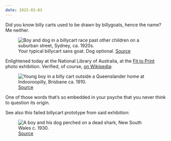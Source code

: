 ```yaml
---
date: 2025-03-03
---
```


Did you know billy carts used to be drawn by billygoats, hence the name? Me neither.

<figure>
  <img src="{% extSrc 'bits/nla.obj-162855139-1' %}"
  srcset="{% extSrcset 'bits/nla.obj-162855139-1' %}"
  alt="Boy and dog in a billycart race past other children on a suburban street, Sydney, ca. 1920s."
  loading="lazy">
    <figcaption>
     Your typical billycart sans goat. Dog optional. <a href="https://nla.gov.au/nla.obj-162855139">Source</a>
  </figcaption>
</figure>

Enlightened today at the National Library of Australia, at the [Fit to Print](https://www.library.gov.au/whats-on/exhibitions/fit-print-defining-moments-fairfax-photo-archive/) photo exhibition. Verified, of course, [on Wikipedia](<https://en.wikipedia.org/wiki/Billy_cart#/media/File:Young_boy_in_a_billy_cart_outside_a_Queenslander_home_at_Indooroopilly,_Brisbane_ca._1910_(16741023054).jpg>):

<figure>
  <img src="{% extSrc 'bits/billycart-indooroopilly' %}"
  srcset="{% extSrcset 'bits/billycart-indooroopilly' %}"
  alt="Young boy in a billy cart outside a Queenslander home at Indooroopilly, Brisbane ca. 1910."
  loading="lazy">
    <figcaption>
     <a href="https://www.flickr.com/photos/statelibraryqueensland/16741023054/">Source</a>
  </figcaption>
</figure>

One of those words that’s so embedded in your psyche that you never think to question its origin.

See also this failed billycart prototype from said exhibition:

<figure>
  <img src="{% extSrc 'bits/nla.obj-163162485-1' %}"
  srcset="{% extSrcset 'bits/nla.obj-163162485-1' %}"
  alt="A boy and his dog perched on a dead shark, New South Wales c. 1930."
  loading="lazy">
    <figcaption>
     <a href="https://nla.gov.au/nla.obj-163162485">Source</a>
  </figcaption>
</figure>
